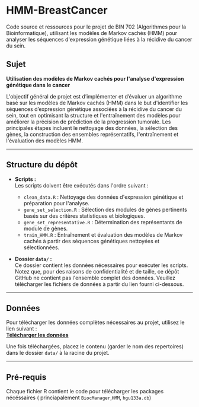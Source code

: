 # HMM-BreastCancer

Code source et ressources pour le projet de BIN 702 (Algorithmes pour la Bioinformatique), utilisant les modèles de Markov cachés (HMM) pour analyser les séquences d'expression génétique liées à la récidive du cancer du sein.

## Sujet
**Utilisation des modèles de Markov cachés pour l'analyse d'expression génétique dans le cancer**

L'objectif général de projet est d’implémenter et d’évaluer un algorithme basé sur les modèles de Markov cachés (HMM) dans le but d'identifier les séquences d’expression génétique associées à la récidive du cancer du sein, tout en optimisant la structure et l'entraînement des modèles pour améliorer la précision de prédiction de la progression tumorale. Les principales étapes incluent le nettoyage des données, la sélection des gènes, la construction des ensembles représentatifs, l'entraînement et l'évaluation des modèles HMM.

---

## Structure du dépôt

- **Scripts :**  
  Les scripts doivent être exécutés dans l'ordre suivant :  
  * `clean_data.R` : Nettoyage des données d'expression génétique et préparation pour l'analyse.  
  * `gene_set_selection.R` : Sélection des modules de gènes pertinents basés sur des critères statistiques et biologiques.  
  * `gene_set_representative.R` : Détermination des représentants de module de gènes.
  * `train_HMM.R` : Entraînement et évaluation des modèles de Markov cachés à partir des séquences génétiques nettoyées et sélectionnées.  

- **Dossier `data/` :**  
  Ce dossier contient les données nécessaires pour exécuter les scripts. Notez que, pour des raisons de confidentialité et de taille, ce dépôt GitHub ne contient pas l'ensemble complet des données. Veuillez télécharger les fichiers de données à partir du lien fourni ci-dessous.

---

## Données

Pour télécharger les données complètes nécessaires au projet, utilisez le lien suivant :  
[**Télécharger les données**](https://drive.google.com/drive/folders/1y0zpIOVX_JyP4txjIAnxw2NBD83u3PlL?usp=drive_link)  

Une fois téléchargées, placez le contenu (garder le nom des repertoires) dans le dossier `data/` à la racine du projet.

---

## Pré-requis

Chaque fichier R contient le code pour télécharger les packages nécéssaires ( princiapalement `BiocManager`,`HMM`, `hgu133a.db`)

